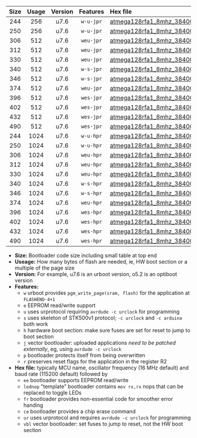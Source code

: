 |Size|Usage|Version|Features|Hex file|
|:-:|:-:|:-:|:-:|:--|
|244|256|u7.6|`w-u-jpr`|[atmega128rfa1_8mhz_38400bps_ur_vbl.hex](https://raw.githubusercontent.com/stefanrueger/urboot/main/atmega128rfa1_8mhz_38400bps_ur_vbl.hex)|
|250|256|u7.6|`w-u-jpr`|[atmega128rfa1_8mhz_38400bps_lednop_ur_vbl.hex](https://raw.githubusercontent.com/stefanrueger/urboot/main/atmega128rfa1_8mhz_38400bps_lednop_ur_vbl.hex)|
|306|512|u7.6|`weu-jpr`|[atmega128rfa1_8mhz_38400bps_ee_ur_vbl.hex](https://raw.githubusercontent.com/stefanrueger/urboot/main/atmega128rfa1_8mhz_38400bps_ee_ur_vbl.hex)|
|312|512|u7.6|`weu-jpr`|[atmega128rfa1_8mhz_38400bps_ee_lednop_ur_vbl.hex](https://raw.githubusercontent.com/stefanrueger/urboot/main/atmega128rfa1_8mhz_38400bps_ee_lednop_ur_vbl.hex)|
|330|512|u7.6|`weu-jpr`|[atmega128rfa1_8mhz_38400bps_ee_lednop_fr_ur_vbl.hex](https://raw.githubusercontent.com/stefanrueger/urboot/main/atmega128rfa1_8mhz_38400bps_ee_lednop_fr_ur_vbl.hex)|
|340|512|u7.6|`w-s-jpr`|[atmega128rfa1_8mhz_38400bps_vbl.hex](https://raw.githubusercontent.com/stefanrueger/urboot/main/atmega128rfa1_8mhz_38400bps_vbl.hex)|
|346|512|u7.6|`w-s-jpr`|[atmega128rfa1_8mhz_38400bps_lednop_vbl.hex](https://raw.githubusercontent.com/stefanrueger/urboot/main/atmega128rfa1_8mhz_38400bps_lednop_vbl.hex)|
|374|512|u7.6|`weu-jpr`|[atmega128rfa1_8mhz_38400bps_ee_lednop_fr_ce_ur_vbl.hex](https://raw.githubusercontent.com/stefanrueger/urboot/main/atmega128rfa1_8mhz_38400bps_ee_lednop_fr_ce_ur_vbl.hex)|
|396|512|u7.6|`wes-jpr`|[atmega128rfa1_8mhz_38400bps_ee_vbl.hex](https://raw.githubusercontent.com/stefanrueger/urboot/main/atmega128rfa1_8mhz_38400bps_ee_vbl.hex)|
|402|512|u7.6|`wes-jpr`|[atmega128rfa1_8mhz_38400bps_ee_lednop_vbl.hex](https://raw.githubusercontent.com/stefanrueger/urboot/main/atmega128rfa1_8mhz_38400bps_ee_lednop_vbl.hex)|
|432|512|u7.6|`wes-jpr`|[atmega128rfa1_8mhz_38400bps_ee_lednop_fr_vbl.hex](https://raw.githubusercontent.com/stefanrueger/urboot/main/atmega128rfa1_8mhz_38400bps_ee_lednop_fr_vbl.hex)|
|490|512|u7.6|`wes-jpr`|[atmega128rfa1_8mhz_38400bps_ee_lednop_fr_ce_vbl.hex](https://raw.githubusercontent.com/stefanrueger/urboot/main/atmega128rfa1_8mhz_38400bps_ee_lednop_fr_ce_vbl.hex)|
|244|1024|u7.6|`w-u-hpr`|[atmega128rfa1_8mhz_38400bps_ur.hex](https://raw.githubusercontent.com/stefanrueger/urboot/main/atmega128rfa1_8mhz_38400bps_ur.hex)|
|250|1024|u7.6|`w-u-hpr`|[atmega128rfa1_8mhz_38400bps_lednop_ur.hex](https://raw.githubusercontent.com/stefanrueger/urboot/main/atmega128rfa1_8mhz_38400bps_lednop_ur.hex)|
|306|1024|u7.6|`weu-hpr`|[atmega128rfa1_8mhz_38400bps_ee_ur.hex](https://raw.githubusercontent.com/stefanrueger/urboot/main/atmega128rfa1_8mhz_38400bps_ee_ur.hex)|
|312|1024|u7.6|`weu-hpr`|[atmega128rfa1_8mhz_38400bps_ee_lednop_ur.hex](https://raw.githubusercontent.com/stefanrueger/urboot/main/atmega128rfa1_8mhz_38400bps_ee_lednop_ur.hex)|
|330|1024|u7.6|`weu-hpr`|[atmega128rfa1_8mhz_38400bps_ee_lednop_fr_ur.hex](https://raw.githubusercontent.com/stefanrueger/urboot/main/atmega128rfa1_8mhz_38400bps_ee_lednop_fr_ur.hex)|
|340|1024|u7.6|`w-s-hpr`|[atmega128rfa1_8mhz_38400bps.hex](https://raw.githubusercontent.com/stefanrueger/urboot/main/atmega128rfa1_8mhz_38400bps.hex)|
|346|1024|u7.6|`w-s-hpr`|[atmega128rfa1_8mhz_38400bps_lednop.hex](https://raw.githubusercontent.com/stefanrueger/urboot/main/atmega128rfa1_8mhz_38400bps_lednop.hex)|
|374|1024|u7.6|`weu-hpr`|[atmega128rfa1_8mhz_38400bps_ee_lednop_fr_ce_ur.hex](https://raw.githubusercontent.com/stefanrueger/urboot/main/atmega128rfa1_8mhz_38400bps_ee_lednop_fr_ce_ur.hex)|
|396|1024|u7.6|`wes-hpr`|[atmega128rfa1_8mhz_38400bps_ee.hex](https://raw.githubusercontent.com/stefanrueger/urboot/main/atmega128rfa1_8mhz_38400bps_ee.hex)|
|402|1024|u7.6|`wes-hpr`|[atmega128rfa1_8mhz_38400bps_ee_lednop.hex](https://raw.githubusercontent.com/stefanrueger/urboot/main/atmega128rfa1_8mhz_38400bps_ee_lednop.hex)|
|432|1024|u7.6|`wes-hpr`|[atmega128rfa1_8mhz_38400bps_ee_lednop_fr.hex](https://raw.githubusercontent.com/stefanrueger/urboot/main/atmega128rfa1_8mhz_38400bps_ee_lednop_fr.hex)|
|490|1024|u7.6|`wes-hpr`|[atmega128rfa1_8mhz_38400bps_ee_lednop_fr_ce.hex](https://raw.githubusercontent.com/stefanrueger/urboot/main/atmega128rfa1_8mhz_38400bps_ee_lednop_fr_ce.hex)|

- **Size:** Bootloader code size including small table at top end
- **Useage:** How many bytes of flash are needed, ie, HW boot section or a multiple of the page size
- **Version:** For example, u7.6 is an urboot version, o5.2 is an optiboot version
- **Features:**
  + `w` urboot provides `pgm_write_page(sram, flash)` for the application at `FLASHEND-4+1`
  + `e` EEPROM read/write support
  + `u` uses urprotocol requiring `avrdude -c urclock` for programming
  + `s` uses skeleton of STK500v1 protocol; `-c urclock` and `-c arduino` both work
  + `h` hardware boot section: make sure fuses are set for reset to jump to boot section
  + `j` vector bootloader: uploaded applications *need to be patched externally*, eg, using `avrdude -c urclock`
  + `p` bootloader protects itself from being overwritten
  + `r` preserves reset flags for the application in the register R2
- **Hex file:** typically MCU name, oscillator frequency (16 MHz default) and baud rate (115200 default) followed by
  + `ee` bootloader supports EEPROM read/write
  + `lednop` "template" bootloader contains `mov rx,rx` nops that can be replaced to toggle LEDs
  + `fr` bootloader provides non-essential code for smoother error handing
  + `ce` bootloader provides a chip erase command
  + `ur` uses urprotocol and requires `avrdude -c urclock` for programming
  + `vbl` vector bootloader: set fuses to jump to reset, not the HW boot section
